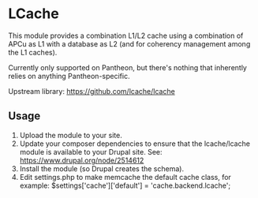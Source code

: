 # LCache

This module provides a combination L1/L2 cache using a combination
of APCu as L1 with a database as L2 (and for coherency management
among the L1 caches).

Currently only supported on Pantheon, but there's nothing that
inherently relies on anything Pantheon-specific.

Upstream library: https://github.com/lcache/lcache

## Usage

 1. Upload the module to your site.
 2. Update your composer dependencies to ensure that the
    lcache/lcache module is available to your Drupal site.
    See: https://www.drupal.org/node/2514612
 3. Install the module (so Drupal creates the schema).
 4. Edit settings.php to make memcache the default cache class, for example:
      $settings['cache']['default'] = 'cache.backend.lcache';
